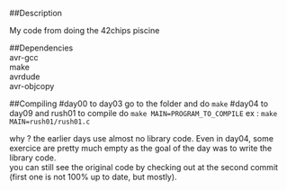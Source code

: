##Description

My code from doing the 42chips piscine  

##Dependencies  
avr-gcc  
make  
avrdude  
avr-objcopy  

##Compiling
#day00 to day03
go to the folder and do `make`
#day04 to day09 and rush01
to compile do `make MAIN=PROGRAM_TO_COMPILE`
ex : `make MAIN=rush01/rush01.c`

why ? the earlier days use almost no library code. Even in day04, some exercice are pretty much empty as the goal of the day was to write the library code.  
you can still see the original code by checking out at the second commit (first one is not 100% up to date, but mostly).
